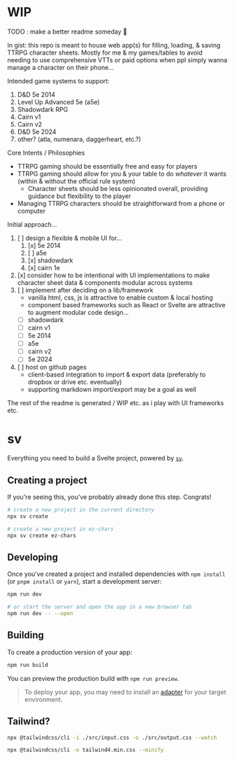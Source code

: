 # WIP

TODO : make a better readme someday 🙂

In gist: this repo is meant to house web app(s) for filling, loading, & saving TTRPG character sheets. Mostly for me & my games/tables to avoid needing to use comprehensive VTTs or paid options when ppl simply wanna manage a character on their phone...

Intended game systems to support:

1. D&D 5e 2014
1. Level Up Advanced 5e (a5e)
1. Shadowdark RPG
1. Cairn v1
1. Cairn v2
1. D&D 5e 2024
1. other? (atla, numenara, daggerheart, etc.?)

Core Intents / Philosophies

- TTRPG gaming should be essentially free and easy for players
- TTRPG gaming should allow for you & your table to do _whatever_ it wants (within & without the official rule system)
  - Character sheets should be less opinionated overall, providing guidance but flexibility to the player
- Managing TTRPG characters should be straightforward from a phone or computer

Initial approach...

1. [ ] design a flexible & mobile UI for...
   1. [x] 5e 2014
   1. [ ] a5e
   1. [x] shadowdark
   1. [x] cairn 1e
1. [x] consider how to be intentional with UI implementations to make character sheet data & components modular across systems
1. [ ] implement after deciding on a lib/framework
   - vanilla html, css, js is attractive to enable custom & local hosting
   - component based frameworks such as React or Svelte are attractive to augment modular code design...
   - [ ] shadowdark
   - [ ] cairn v1
   - [ ] 5e 2014
   - [ ] a5e
   - [ ] cairn v2
   - [ ] 5e 2024
1. [ ] host on github pages
   - client-based integration to import & export data (preferably to dropbox or drive etc. eventually)
   - supporting markdown import/export may be a goal as well

The rest of the readme is generated / WIP etc. as i play with UI frameworks etc.

# sv

Everything you need to build a Svelte project, powered by [`sv`](https://github.com/sveltejs/cli).

## Creating a project

If you're seeing this, you've probably already done this step. Congrats!

```bash
# create a new project in the current directory
npx sv create

# create a new project in ez-chars
npx sv create ez-chars
```

## Developing

Once you've created a project and installed dependencies with `npm install` (or `pnpm install` or `yarn`), start a development server:

```bash
npm run dev

# or start the server and open the app in a new browser tab
npm run dev -- --open
```

## Building

To create a production version of your app:

```bash
npm run build
```

You can preview the production build with `npm run preview`.

> To deploy your app, you may need to install an [adapter](https://svelte.dev/docs/kit/adapters) for your target environment.

## Tailwind?

```bash
npx @tailwindcss/cli -i ./src/input.css -o ./src/output.css --watch
```

```bash
npx @tailwindcss/cli -o tailwind4.min.css --minify
```
